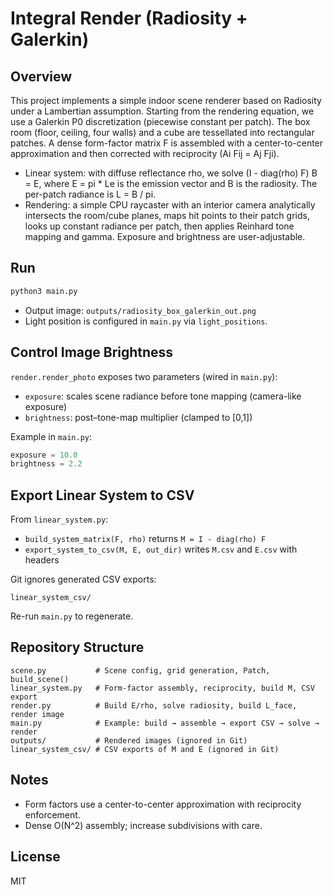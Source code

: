 # Integral Render (Radiosity + Galerkin)

## Overview

This project implements a simple indoor scene renderer based on Radiosity under a Lambertian assumption. Starting from the rendering equation, we use a Galerkin P0 discretization (piecewise constant per patch). The box room (floor, ceiling, four walls) and a cube are tessellated into rectangular patches. A dense form-factor matrix F is assembled with a center-to-center approximation and then corrected with reciprocity (Ai Fij = Aj Fji).

- Linear system: with diffuse reflectance rho, we solve (I - diag(rho) F) B = E, where E = pi * Le is the emission vector and B is the radiosity. The per-patch radiance is L = B / pi.
- Rendering: a simple CPU raycaster with an interior camera analytically intersects the room/cube planes, maps hit points to their patch grids, looks up constant radiance per patch, then applies Reinhard tone mapping and gamma. Exposure and brightness are user-adjustable.

## Run

```bash
python3 main.py
```

- Output image: `outputs/radiosity_box_galerkin_out.png`
- Light position is configured in `main.py` via `light_positions`.

## Control Image Brightness

`render.render_photo` exposes two parameters (wired in `main.py`):

- `exposure`: scales scene radiance before tone mapping (camera-like exposure)
- `brightness`: post–tone-map multiplier (clamped to [0,1])

Example in `main.py`:

```python
exposure = 10.0
brightness = 2.2
```

## Export Linear System to CSV

From `linear_system.py`:

- `build_system_matrix(F, rho)` returns `M = I - diag(rho) F`
- `export_system_to_csv(M, E, out_dir)` writes `M.csv` and `E.csv` with headers

Git ignores generated CSV exports:

```
linear_system_csv/
```

Re-run `main.py` to regenerate.

## Repository Structure

```
scene.py           # Scene config, grid generation, Patch, build_scene()
linear_system.py   # Form-factor assembly, reciprocity, build M, CSV export
render.py          # Build E/rho, solve radiosity, build L_face, render image
main.py            # Example: build → assemble → export CSV → solve → render
outputs/           # Rendered images (ignored in Git)
linear_system_csv/ # CSV exports of M and E (ignored in Git)
```

## Notes

- Form factors use a center-to-center approximation with reciprocity enforcement.
- Dense O(N^2) assembly; increase subdivisions with care.

## License

MIT

